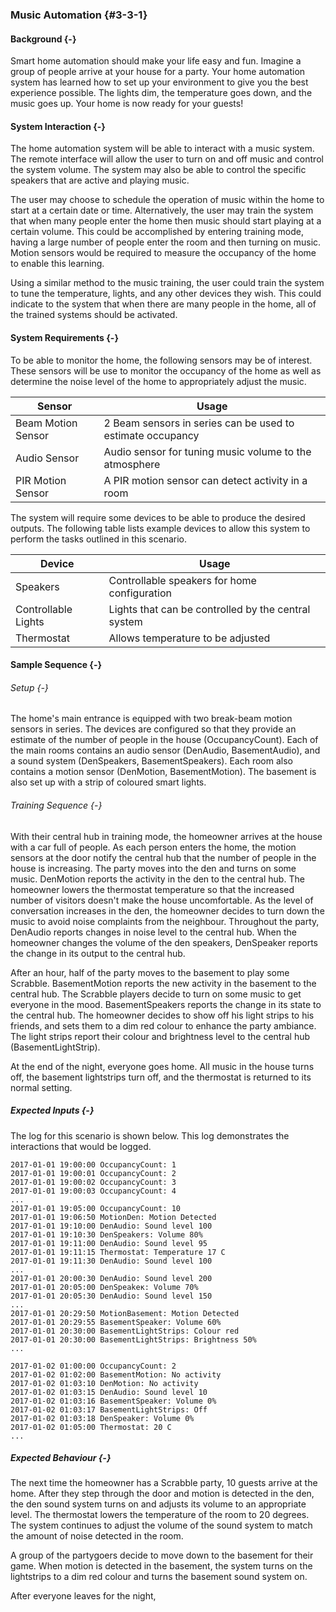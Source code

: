 ### Music Automation {#3-3-1}

#### Background {-}

Smart home automation should make your life easy and fun. Imagine a group of people arrive at your
house for a party. Your home automation system has learned how to set up your environment to give
you the best experience possible. The lights dim, the temperature goes down, and the music goes up.
Your home is now ready for your guests!

#### System Interaction {-}

The home automation system will be able to interact with a music system. The remote interface will
allow the user to turn on and off music and control the system volume. The system may also be able
to control the specific speakers that are active and playing music.

The user may choose to schedule the operation of music within the home to start at a certain date
or time. Alternatively, the user may train the system that when many people enter the home then
music should start playing at a certain volume. This could be accomplished by entering training
mode, having a large number of people enter the room and then turning on music. Motion sensors would
be required to measure the occupancy of the home to enable this learning.

Using a similar method to the music training, the user could train the system to tune the
temperature, lights, and any other devices they wish. This could indicate to the system that
when there are many people in the home, all of the trained systems should be activated.


#### System Requirements {-}

To be able to monitor the home, the following sensors may be of interest. These sensors will be
use to monitor the occupancy of the home as well as determine the noise level of the home to
appropriately adjust the music.

| Sensor             | Usage                                                      |
| ------------------ | ---------------------------------------------------------- |
| Beam Motion Sensor | 2 Beam sensors in series can be used to estimate occupancy |
| Audio Sensor       | Audio sensor for tuning music volume to the atmosphere     |
| PIR Motion Sensor  | A PIR motion sensor can detect activity in a room          |

The system will require some devices to be able to produce the desired outputs. The following
table lists example devices to allow this system to perform the tasks outlined in this
scenario.

| Device              | Usage                                               |
| ------------------- | --------------------------------------------------- |
| Speakers            | Controllable speakers for home configuration        |
| Controllable Lights | Lights that can be controlled by the central system |
| Thermostat          | Allows temperature to be adjusted                   |

#### Sample Sequence {-}

###### Setup {-}

The home's main entrance is equipped with two break-beam motion sensors in series. The devices are
configured so that they provide an estimate of the number of people in the house (OccupancyCount).
Each of the main rooms contains an audio sensor (DenAudio, BasementAudio), and a sound system 
(DenSpeakers, BasementSpeakers). Each room also contains a motion sensor 
(DenMotion, BasementMotion). The basement is also set up with a strip of coloured smart lights.

###### Training Sequence {-}

With their central hub in training mode, the homeowner arrives at the house with a car full of 
people. As each person enters the home, the motion sensors at the door notify the central hub that
the number of people in the house is increasing. The party moves into the den and turns on some music. 
DenMotion reports the activity in the den to the central hub. The homeowner lowers the thermostat
temperature so that the increased number of visitors doesn't make the house uncomfortable.
As the level of conversation increases in the den, the homeowner decides to turn down the music to 
avoid noise complaints from the neighbour. Throughout the party, DenAudio reports changes in noise 
level to the central hub. When the homeowner changes the volume of the den speakers, DenSpeaker 
reports the change in its output to the central hub.

After an hour, half of the party moves to the basement to play some Scrabble. BasementMotion reports
the new activity in the basement to the central hub. The Scrabble players decide to turn on some 
music to get everyone in the mood. BasementSpeakers reports the change in its state to the central 
hub. The homeowner decides to show off his light strips to his friends, and sets them to a dim red
colour to enhance the party ambiance. The light strips report their colour and brightness level to 
the central hub (BasementLightStrip).

At the end of the night, everyone goes home. All music in the house turns off, the basement 
lightstrips turn off, and the thermostat is returned to its normal setting.

##### Expected Inputs {-}

The log for this scenario is shown below. This log demonstrates the interactions that would
be logged. 

```
2017-01-01 19:00:00 OccupancyCount: 1
2017-01-01 19:00:01 OccupancyCount: 2
2017-01-01 19:00:02 OccupancyCount: 3
2017-01-01 19:00:03 OccupancyCount: 4
...
2017-01-01 19:05:00 OccupancyCount: 10
2017-01-01 19:06:50 MotionDen: Motion Detected
2017-01-01 19:10:00 DenAudio: Sound level 100
2017-01-01 19:10:30 DenSpeakers: Volume 80%
2017-01-01 19:11:00 DenAudio: Sound level 95
2017-01-01 19:11:15 Thermostat: Temperature 17 C
2017-01-01 19:11:30 DenAudio: Sound level 100
...
2017-01-01 20:00:30 DenAudio: Sound level 200
2017-01-01 20:05:00 DenSpeakeк: Volume 70%
2017-01-01 20:05:30 DenAudio: Sound level 150
...
2017-01-01 20:29:50 MotionBasement: Motion Detected
2017-01-01 20:29:55 BasementSpeaker: Volume 60%
2017-01-01 20:30:00 BasementLightStrips: Colour red
2017-01-01 20:30:00 BasementLightStrips: Brightness 50%
...

2017-01-02 01:00:00 OccupancyCount: 2
2017-01-02 01:02:00 BasementMotion: No activity
2017-01-02 01:03:10 DenMotion: No activity
2017-01-02 01:03:15 DenAudio: Sound level 10
2017-01-02 01:03:16 BasementSpeaker: Volume 0%
2017-01-02 01:03:17 BasementLightStrips: Off
2017-01-02 01:03:18 DenSpeaker: Volume 0%
2017-01-02 01:05:00 Thermostat: 20 C
...
```

##### Expected Behaviour {-}

The next time the homeowner has a Scrabble party, 10 guests arrive at the home. After they step
through the door and motion is detected in the den, the den sound system turns on and adjusts its
volume to an appropriate level. The thermostat lowers the temperature of the room to 20 degrees. 
The system continues to adjust the volume of the sound system to 
match the amount of noise detected in the room.

A group of the partygoers decide to move down to the basement for their game. When motion is 
detected in the basement, the system turns on the lightstrips to a dim red colour and turns the 
basement sound system on.

After everyone leaves for the night, 